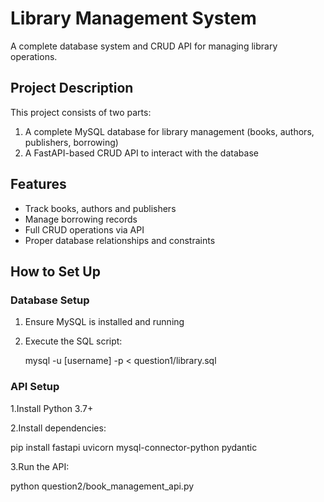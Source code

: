 # Library Management System

A complete database system and CRUD API for managing library operations.

## Project Description

This project consists of two parts:
1. A complete MySQL database for library management (books, authors, publishers, borrowing)
2. A FastAPI-based CRUD API to interact with the database

## Features

- Track books, authors and publishers
- Manage borrowing records
- Full CRUD operations via API
- Proper database relationships and constraints

## How to Set Up

### Database Setup

1. Ensure MySQL is installed and running
2. Execute the SQL script:
   
   mysql -u [username] -p < question1/library.sql

### API Setup
1.Install Python 3.7+

2.Install dependencies:

 pip install fastapi uvicorn mysql-connector-python pydantic
 
3.Run the API:

 python question2/book_management_api.py

